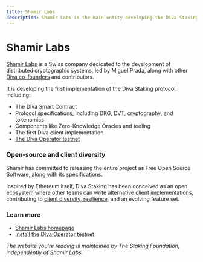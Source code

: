 ```yaml
---
title: Shamir Labs
description: Shamir Labs is the main entity developing the Diva Staking protocol
---
```


# Shamir Labs

[Shamir Labs](https://shamirlabs.org) is a Swiss company dedicated to the development of distributed cryptographic systems, led by Miguel Prada, along with other [Diva co-founders](about) and contributors.

It is developing the first implementation of the Diva Staking protocol, including:

- The Diva Smart Contract
- Protocol specifications, including DKG, DVT, cryptography, and tokenomics
- Components like Zero-Knowledge Oracles and tooling
- The first Diva client implementation
- [The Diva Operator testnet](install)

### Open-source and client diversity

Shamir has committed to releasing the entire project as Free Open Source Software, along with its specifications.

Inspired by Ethereum itself, Diva Staking has been conceived as an open ecosystem where other teams can write alternative client implementations, contributing to [client diversity, resilience](https://divastaking.medium.com/ethereum-diversity-how-dvt-can-help-829b5fb664a1), and an evolving feature set.

### Learn more

- [Shamir Labs homepage](https://shamirlabs.org)
- [Install the Diva Operator testnet](https://docs.shamirlabs.org)

*The website you're reading is maintained by The Staking Foundation, independently of Shamir Labs.*

